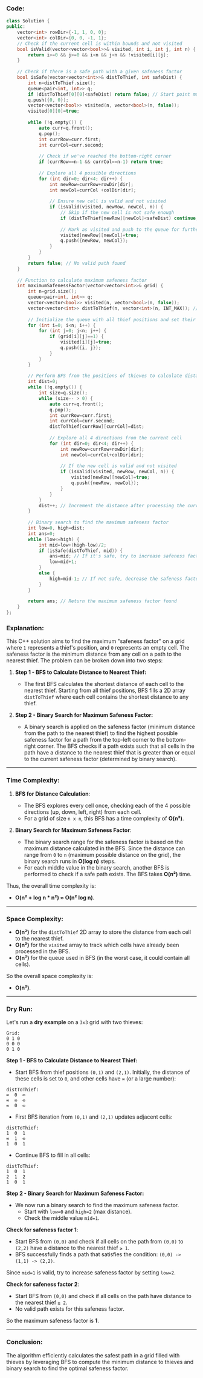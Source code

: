 
### **Code**:
```cpp
class Solution {
public:
    vector<int> rowDir={-1, 1, 0, 0};
    vector<int> colDir={0, 0, -1, 1};
    // Check if the current cell is within bounds and not visited
    bool isValid(vector<vector<bool>>& visited, int i, int j, int n) {
        return i>=0 && j>=0 && i<n && j<n && !visited[i][j];
    }
    
    // Check if there is a safe path with a given safeness factor
    bool isSafe(vector<vector<int>>& distToThief, int safeDist) {
        int n=distToThief.size();
        queue<pair<int, int>> q;
        if (distToThief[0][0]<safeDist) return false; // Start point must be safe
        q.push({0, 0});
        vector<vector<bool>> visited(n, vector<bool>(n, false));
        visited[0][0]=true;
        
        while (!q.empty()) {
            auto curr=q.front();
            q.pop();
            int currRow=curr.first;
            int currCol=curr.second;
            
            // Check if we've reached the bottom-right corner
            if (currRow==n-1 && currCol==n-1) return true;
            
            // Explore all 4 possible directions
            for (int dir=0; dir<4; dir++) {
                int newRow=currRow+rowDir[dir];
                int newCol=currCol +colDir[dir];
                
                // Ensure new cell is valid and not visited
                if (isValid(visited, newRow, newCol, n)) {
                    // Skip if the new cell is not safe enough
                    if (distToThief[newRow][newCol]<safeDist) continue;
                    
                    // Mark as visited and push to the queue for further exploration
                    visited[newRow][newCol]=true;
                    q.push({newRow, newCol});
                }
            }
        }
        return false; // No valid path found
    }
    
    // Function to calculate maximum safeness factor
    int maximumSafenessFactor(vector<vector<int>>& grid) {
        int n=grid.size();
        queue<pair<int, int>> q;
        vector<vector<bool>> visited(n, vector<bool>(n, false));
        vector<vector<int>> distToThief(n, vector<int>(n, INT_MAX)); // To store distance to nearest thief
        
        // Initialize the queue with all thief positions and set their distance to 0
        for (int i=0; i<n; i++) {
            for (int j=0; j<n; j++) {
                if (grid[i][j]==1) {
                    visited[i][j]=true;
                    q.push({i, j});
                }
            }
        }
        
        // Perform BFS from the positions of thieves to calculate distance to nearest thief
        int dist=0;
        while (!q.empty()) {
            int size=q.size();
            while (size-- > 0) {
                auto curr=q.front();
                q.pop();
                int currRow=curr.first;
                int currCol=curr.second;
                distToThief[currRow][currCol]=dist;
                
                // Explore all 4 directions from the current cell
                for (int dir=0; dir<4; dir++) {
                    int newRow=currRow+rowDir[dir];
                    int newCol=currCol+colDir[dir];
                    
                    // If the new cell is valid and not visited
                    if (isValid(visited, newRow, newCol, n)) {
                        visited[newRow][newCol]=true;
                        q.push({newRow, newCol});
                    }
                }
            }
            dist++; // Increment the distance after processing the current level
        }
        
        // Binary search to find the maximum safeness factor
        int low=0, high=dist;
        int ans=0;
        while (low<=high) {
            int mid=low+(high-low)/2;
            if (isSafe(distToThief, mid)) {
                ans=mid; // If it's safe, try to increase safeness factor
                low=mid+1;
            } 
            else {
                high=mid-1; // If not safe, decrease the safeness factor
            }
        }
        
        return ans; // Return the maximum safeness factor found
    }
};

```

### **Explanation**:
This C++ solution aims to find the maximum "safeness factor" on a grid where `1` represents a thief's position, and `0` represents an empty cell. The safeness factor is the minimum distance from any cell on a path to the nearest thief. The problem can be broken down into two steps:

1. **Step 1 - BFS to Calculate Distance to Nearest Thief:**
   - The first BFS calculates the shortest distance of each cell to the nearest thief. Starting from all thief positions, BFS fills a 2D array `distToThief` where each cell contains the shortest distance to any thief.
   
2. **Step 2 - Binary Search for Maximum Safeness Factor:**
   - A binary search is applied on the safeness factor (minimum distance from the path to the nearest thief) to find the highest possible safeness factor for a path from the top-left corner to the bottom-right corner. The BFS checks if a path exists such that all cells in the path have a distance to the nearest thief that is greater than or equal to the current safeness factor (determined by binary search).

---

### **Time Complexity**:

1. **BFS for Distance Calculation**:
   - The BFS explores every cell once, checking each of the 4 possible directions (up, down, left, right) from each cell.
   - For a grid of size `n x n`, this BFS has a time complexity of **O(n²)**.

2. **Binary Search for Maximum Safeness Factor**:
   - The binary search range for the safeness factor is based on the maximum distance calculated in the BFS. Since the distance can range from `0` to `n` (maximum possible distance on the grid), the binary search runs in **O(log n)** steps.
   - For each middle value in the binary search, another BFS is performed to check if a safe path exists. The BFS takes **O(n²)** time.

Thus, the overall time complexity is:
- **O(n² + log n * n²) ≈ O(n² log n)**.

---

### **Space Complexity**:
- **O(n²)** for the `distToThief` 2D array to store the distance from each cell to the nearest thief.
- **O(n²)** for the `visited` array to track which cells have already been processed in the BFS.
- **O(n²)** for the queue used in BFS (in the worst case, it could contain all cells).

So the overall space complexity is:
- **O(n²)**.

---

### **Dry Run**:

Let's run a **dry example** on a `3x3` grid with two thieves:

```
Grid:
0 1 0
0 0 0
0 1 0
```

**Step 1 - BFS to Calculate Distance to Nearest Thief:**

- Start BFS from thief positions `(0,1)` and `(2,1)`. Initially, the distance of these cells is set to `0`, and other cells have `∞` (or a large number):
  
```
distToThief:
∞  0  ∞
∞  ∞  ∞
∞  0  ∞
```

- First BFS iteration from `(0,1)` and `(2,1)` updates adjacent cells:

```
distToThief:
1  0  1
∞  1  ∞
1  0  1
```

- Continue BFS to fill in all cells:

```
distToThief:
1  0  1
2  1  2
1  0  1
```

**Step 2 - Binary Search for Maximum Safeness Factor:**

- We now run a binary search to find the maximum safeness factor.
  - Start with `low=0` and `high=2` (max distance).
  - Check the middle value `mid=1`.
  
**Check for safeness factor 1**:
- Start BFS from `(0,0)` and check if all cells on the path from `(0,0)` to `(2,2)` have a distance to the nearest thief `≥ 1`.
- BFS successfully finds a path that satisfies the condition: `(0,0) -> (1,1) -> (2,2)`.

Since `mid=1` is valid, try to increase safeness factor by setting `low=2`.

**Check for safeness factor 2**:
- Start BFS from `(0,0)` and check if all cells on the path have distance to the nearest thief `≥ 2`.
- No valid path exists for this safeness factor.

So the maximum safeness factor is **1**.

---

### **Conclusion**:
The algorithm efficiently calculates the safest path in a grid filled with thieves by leveraging BFS to compute the minimum distance to thieves and binary search to find the optimal safeness factor.
